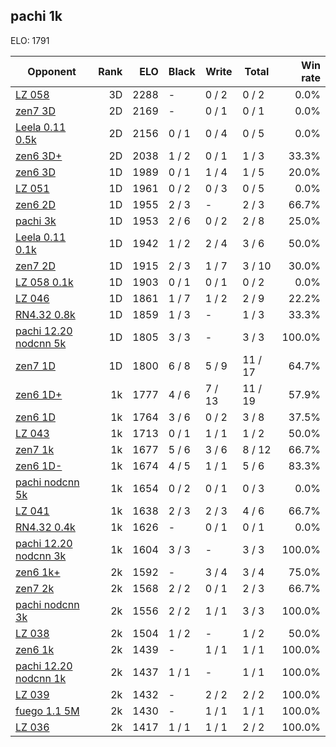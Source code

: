 ## pachi 1k ##

ELO: 1791

Opponent | Rank | ELO | Black | Write | Total | Win rate
---------|-----:|----:|-------|-------|-------|-------:
[LZ 058](LZ%20058.md) | 3D | 2288 | - | 0 / 2 | 0 / 2 | 0.0%
[zen7 3D](zen7%203D.md) | 2D | 2169 | - | 0 / 1 | 0 / 1 | 0.0%
[Leela 0.11 0.5k](Leela%200.11%200.5k.md) | 2D | 2156 | 0 / 1 | 0 / 4 | 0 / 5 | 0.0%
[zen6 3D+](zen6%203D+.md) | 2D | 2038 | 1 / 2 | 0 / 1 | 1 / 3 | 33.3%
[zen6 3D](zen6%203D.md) | 1D | 1989 | 0 / 1 | 1 / 4 | 1 / 5 | 20.0%
[LZ 051](LZ%20051.md) | 1D | 1961 | 0 / 2 | 0 / 3 | 0 / 5 | 0.0%
[zen6 2D](zen6%202D.md) | 1D | 1955 | 2 / 3 | - | 2 / 3 | 66.7%
[pachi 3k](pachi%203k.md) | 1D | 1953 | 2 / 6 | 0 / 2 | 2 / 8 | 25.0%
[Leela 0.11 0.1k](Leela%200.11%200.1k.md) | 1D | 1942 | 1 / 2 | 2 / 4 | 3 / 6 | 50.0%
[zen7 2D](zen7%202D.md) | 1D | 1915 | 2 / 3 | 1 / 7 | 3 / 10 | 30.0%
[LZ 058 0.1k](LZ%20058%200.1k.md) | 1D | 1903 | 0 / 1 | 0 / 1 | 0 / 2 | 0.0%
[LZ 046](LZ%20046.md) | 1D | 1861 | 1 / 7 | 1 / 2 | 2 / 9 | 22.2%
[RN4.32 0.8k](RN4.32%200.8k.md) | 1D | 1859 | 1 / 3 | - | 1 / 3 | 33.3%
[pachi 12.20 nodcnn 5k](pachi%2012.20%20nodcnn%205k.md) | 1D | 1805 | 3 / 3 | - | 3 / 3 | 100.0%
[zen7 1D](zen7%201D.md) | 1D | 1800 | 6 / 8 | 5 / 9 | 11 / 17 | 64.7%
[zen6 1D+](zen6%201D+.md) | 1k | 1777 | 4 / 6 | 7 / 13 | 11 / 19 | 57.9%
[zen6 1D](zen6%201D.md) | 1k | 1764 | 3 / 6 | 0 / 2 | 3 / 8 | 37.5%
[LZ 043](LZ%20043.md) | 1k | 1713 | 0 / 1 | 1 / 1 | 1 / 2 | 50.0%
[zen7 1k](zen7%201k.md) | 1k | 1677 | 5 / 6 | 3 / 6 | 8 / 12 | 66.7%
[zen6 1D-](zen6%201D-.md) | 1k | 1674 | 4 / 5 | 1 / 1 | 5 / 6 | 83.3%
[pachi nodcnn 5k](pachi%20nodcnn%205k.md) | 1k | 1654 | 0 / 2 | 0 / 1 | 0 / 3 | 0.0%
[LZ 041](LZ%20041.md) | 1k | 1638 | 2 / 3 | 2 / 3 | 4 / 6 | 66.7%
[RN4.32 0.4k](RN4.32%200.4k.md) | 1k | 1626 | - | 0 / 1 | 0 / 1 | 0.0%
[pachi 12.20 nodcnn 3k](pachi%2012.20%20nodcnn%203k.md) | 1k | 1604 | 3 / 3 | - | 3 / 3 | 100.0%
[zen6 1k+](zen6%201k+.md) | 2k | 1592 | - | 3 / 4 | 3 / 4 | 75.0%
[zen7 2k](zen7%202k.md) | 2k | 1568 | 2 / 2 | 0 / 1 | 2 / 3 | 66.7%
[pachi nodcnn 3k](pachi%20nodcnn%203k.md) | 2k | 1556 | 2 / 2 | 1 / 1 | 3 / 3 | 100.0%
[LZ 038](LZ%20038.md) | 2k | 1504 | 1 / 2 | - | 1 / 2 | 50.0%
[zen6 1k](zen6%201k.md) | 2k | 1439 | - | 1 / 1 | 1 / 1 | 100.0%
[pachi 12.20 nodcnn 1k](pachi%2012.20%20nodcnn%201k.md) | 2k | 1437 | 1 / 1 | - | 1 / 1 | 100.0%
[LZ 039](LZ%20039.md) | 2k | 1432 | - | 2 / 2 | 2 / 2 | 100.0%
[fuego 1.1 5M](fuego%201.1%205M.md) | 2k | 1430 | - | 1 / 1 | 1 / 1 | 100.0%
[LZ 036](LZ%20036.md) | 2k | 1417 | 1 / 1 | 1 / 1 | 2 / 2 | 100.0%

